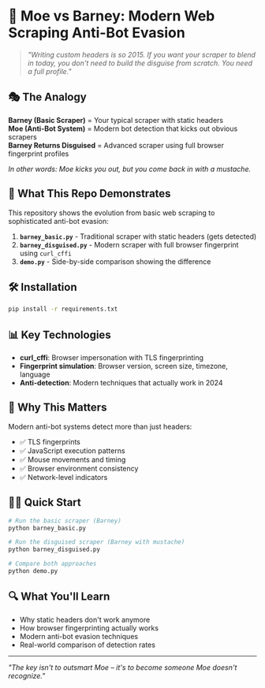 # 🍺 Moe vs Barney: Modern Web Scraping Anti-Bot Evasion

> *"Writing custom headers is so 2015. If you want your scraper to blend in today, you don't need to build the disguise from scratch. You need a full profile."*

## 🎭 The Analogy

**Barney (Basic Scraper)** = Your typical scraper with static headers  
**Moe (Anti-Bot System)** = Modern bot detection that kicks out obvious scrapers  
**Barney Returns Disguised** = Advanced scraper using full browser fingerprint profiles  

*In other words: Moe kicks you out, but you come back in with a mustache.*

## 🚀 What This Repo Demonstrates

This repository shows the evolution from basic web scraping to sophisticated anti-bot evasion:

1. **`barney_basic.py`** - Traditional scraper with static headers (gets detected)
2. **`barney_disguised.py`** - Modern scraper with full browser fingerprint using `curl_cffi`
3. **`demo.py`** - Side-by-side comparison showing the difference

## 🛠️ Installation

```bash
pip install -r requirements.txt
```

## 📊 Key Technologies

- **curl_cffi**: Browser impersonation with TLS fingerprinting
- **Fingerprint simulation**: Browser version, screen size, timezone, language
- **Anti-detection**: Modern techniques that actually work in 2024

## 🎯 Why This Matters

Modern anti-bot systems detect more than just headers:
- ✅ TLS fingerprints
- ✅ JavaScript execution patterns  
- ✅ Mouse movements and timing
- ✅ Browser environment consistency
- ✅ Network-level indicators

## 🏃‍♂️ Quick Start

```bash
# Run the basic scraper (Barney)
python barney_basic.py

# Run the disguised scraper (Barney with mustache)
python barney_disguised.py

# Compare both approaches
python demo.py
```

## 🔍 What You'll Learn

- Why static headers don't work anymore
- How browser fingerprinting actually works
- Modern anti-bot evasion techniques
- Real-world comparison of detection rates

---

*"The key isn't to outsmart Moe – it's to become someone Moe doesn't recognize."* 